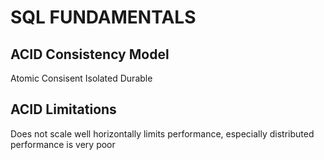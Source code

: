 # SQL FUNDAMENTALS

## ACID Consistency Model
Atomic
Consisent
Isolated
Durable

## ACID Limitations
Does not scale well horizontally
limits performance, especially distributed performance is very poor

